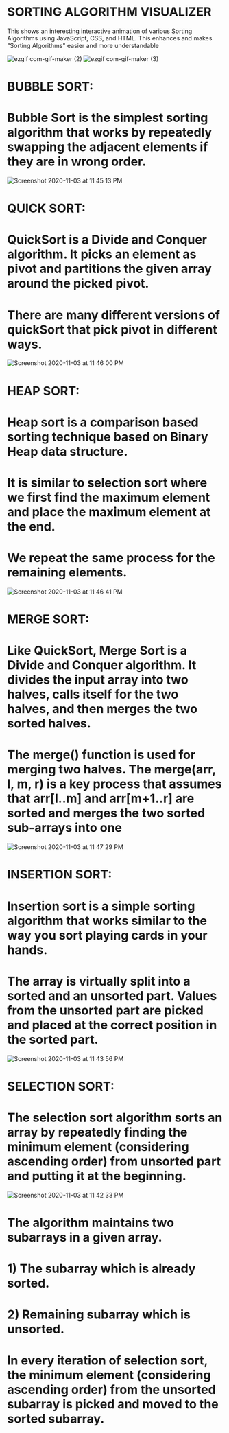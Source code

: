 # SORTING ALGORITHM VISUALIZER
 This shows an interesting interactive animation of various Sorting Algorithms using JavaScript, CSS, and HTML. 
 This enhances and makes "Sorting Algorithms" easier and more understandable

![ezgif com-gif-maker (2)](https://user-images.githubusercontent.com/56688354/98081833-cfcdc580-1e9d-11eb-8951-dd8f1882e596.gif)
![ezgif com-gif-maker (3)](https://user-images.githubusercontent.com/56688354/98082217-5f737400-1e9e-11eb-827d-182257bb4b38.gif)

# BUBBLE SORT:
# Bubble Sort is the simplest sorting algorithm that works by repeatedly swapping the adjacent elements if they are in wrong order.

![Screenshot 2020-11-03 at 11 45 13 PM](https://user-images.githubusercontent.com/56688354/98024664-a0cc3b00-1e2e-11eb-9cb2-d1e1da2a0b76.png)

# QUICK SORT:
# QuickSort is a Divide and Conquer algorithm. It picks an element as pivot and partitions the given array around the picked pivot. 
# There are many different versions of quickSort that pick pivot in different ways.

![Screenshot 2020-11-03 at 11 46 00 PM](https://user-images.githubusercontent.com/56688354/98024731-bd687300-1e2e-11eb-96a0-142da5999113.png)

# HEAP SORT:
# Heap sort is a comparison based sorting technique based on Binary Heap data structure. 
# It is similar to selection sort where we first find the maximum element and place the maximum element at the end. 
# We repeat the same process for the remaining elements.

![Screenshot 2020-11-03 at 11 46 41 PM](https://user-images.githubusercontent.com/56688354/98024786-d53ff700-1e2e-11eb-80ce-f0533ff3a3e6.png)

# MERGE SORT:
# Like QuickSort, Merge Sort is a Divide and Conquer algorithm. It divides the input array into two halves, calls itself for the two halves, and then merges the two sorted halves. 
# The merge() function is used for merging two halves. The merge(arr, l, m, r) is a key process that assumes that arr[l..m] and arr[m+1..r] are sorted and merges the two sorted sub-arrays into one

![Screenshot 2020-11-03 at 11 47 29 PM](https://user-images.githubusercontent.com/56688354/98024866-f274c580-1e2e-11eb-95e0-6f7c2b452d0e.png)

# INSERTION SORT:
# Insertion sort is a simple sorting algorithm that works similar to the way you sort playing cards in your hands. 
# The array is virtually split into a sorted and an unsorted part. Values from the unsorted part are picked and placed at the correct position in the sorted part.

![Screenshot 2020-11-03 at 11 43 56 PM](https://user-images.githubusercontent.com/56688354/98024524-72e6f680-1e2e-11eb-8094-d5a3e1a74962.png)

# SELECTION SORT:
# The selection sort algorithm sorts an array by repeatedly finding the minimum element (considering ascending order) from unsorted part and putting it at the beginning. 

![Screenshot 2020-11-03 at 11 42 33 PM](https://user-images.githubusercontent.com/56688354/98024391-4206c180-1e2e-11eb-9977-6d099040a177.png)

# The algorithm maintains two subarrays in a given array.

#    1) The subarray which is already sorted.
#    2) Remaining subarray which is unsorted.

# In every iteration of selection sort, the minimum element (considering ascending order) from the unsorted subarray is picked and moved to the sorted subarray.

